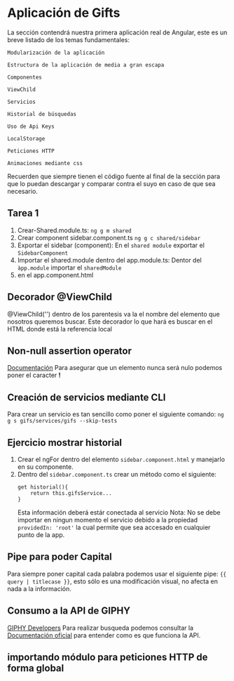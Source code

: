 # Aplicación de Gifts

La sección contendrá nuestra primera aplicación real de Angular, este es un breve listado de los temas fundamentales:

    Modularización de la aplicación

    Estructura de la aplicación de media a gran escapa

    Componentes

    ViewChild

    Servicios

    Historial de búsquedas

    Uso de Api Keys

    LocalStorage

    Peticiones HTTP

    Animaciones mediante css

Recuerden que siempre tienen el código fuente al final de la sección para que lo puedan descargar y comparar contra el suyo en caso de que sea necesario.


## Tarea 1
1. Crear-Shared.module.ts: `ng g m shared`
2. Crear component sidebar.component.ts `ng g c shared/sidebar`
3. Exportar el sidebar (component): En el `shared module` exportar el `SidebarComponent`
4. Importar el shared.module dentro del app.module.ts: Dentor del `àpp.module` importar el `sharedModule`
5. <app-sidebar></app-sidebar> en el app.component.html

## Decorador @ViewChild
@ViewChild('') dentro de los parentesis va la el nombre del elemento que nosotros queremos buscar. Este decorador lo que hará es buscar en el HTML donde está la referencia local 

## Non-null assertion operator
[Documentación](https://www.typescriptlang.org/docs/handbook/release-notes/typescript-2-0.html#non-null-assertion-operator)
Para asegurar que un elemento nunca será nulo podemos poner el caracter **!**


## Creación de servicios mediante CLI

Para crear un servicio es tan sencillo como poner el siguiente comando:
`ng g s gifs/services/gifs --skip-tests`

## Ejercicio mostrar historial
1. Crear el ngFor dentro del elemento `sidebar.component.html` y manejarlo en su componente.
2. Dentro del `sidebar.component.ts` crear un método como el siguiente:
    ```
    get historial(){
        return this.gifsService...
    }
    ```
    Esta información deberá estár conectada al servicio
Nota: No se debe importar en ningun momento el servicio debido a la propiedad `providedIn: 'root'` la cual permite que sea accesado en cualquier punto de la app.

## Pipe para poder Capital

Para siempre poner capital cada palabra podemos usar el siguiente pipe:
`{{ query | titlecase }}`, esto sólo es una modificación visual, no afecta en nada a la información.

## Consumo a la API de GIPHY
[GIPHY Developers](https://developers.giphy.com/)
Para realizar busqueda podemos consultar la [Documentación oficial](https://developers.giphy.com/docs/api/endpoint#search) para entender como es que funciona la API.

## importando módulo para peticiones HTTP de forma global
